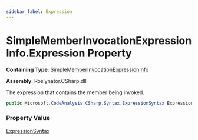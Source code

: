 ```yaml
---
sidebar_label: Expression
---
```


# SimpleMemberInvocationExpressionInfo\.Expression Property

**Containing Type**: [SimpleMemberInvocationExpressionInfo](../index.md)

**Assembly**: Roslynator\.CSharp\.dll

  
The expression that contains the member being invoked\.

```csharp
public Microsoft.CodeAnalysis.CSharp.Syntax.ExpressionSyntax Expression { get; }
```

### Property Value

[ExpressionSyntax](https://docs.microsoft.com/en-us/dotnet/api/microsoft.codeanalysis.csharp.syntax.expressionsyntax)

